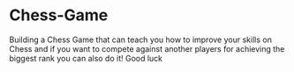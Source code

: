 # Chess-Game
Building a Chess Game that can teach you how to improve your skills on Chess and if you want to compete against another players for achieving the biggest rank you can also do it! Good luck
